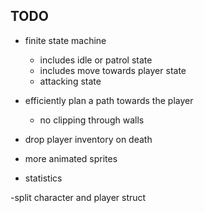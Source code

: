 ## TODO
- finite state machine
    - includes idle or patrol state
    - includes move towards player state
    - attacking state
- efficiently plan a path towards the player
  - no clipping through walls


- drop player inventory on death
- more animated sprites
- statistics

-split character and player struct